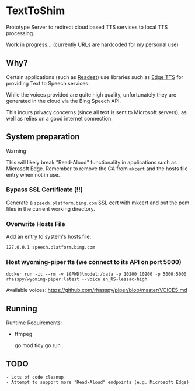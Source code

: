 # TextToShim

Prototype Server to redirect cloud based TTS services to local TTS processing.

Work in progress... (currently URLs are hardcoded for my personal use)

## Why?
Certain applications (such as [Readest](https://github.com/readest/readest)) use libraries such as [Edge TTS](https://github.com/andresayac/edge-tts)
for providing Text to Speech services.

While the voices provided are quite high quality, unfortunately they are generated in the cloud via the Bing Speech API.

This incurs privacy concerns (since all text is sent to Microsoft servers), as well as relies on a good internet connection.

## System preparation 

> [!WARNING]
> This will likely break "Read-Aloud" functionality in applications such as Microsoft Edge.
> Remember to remove the CA from `mkcert` and the hosts file entry when not in use.

### Bypass SSL Certificate (!!)
Generate a `speech.platform.bing.com` SSL cert with [mkcert](https://github.com/FiloSottile/mkcert/)
and put the pem files in the current working directory.

### Overwrite Hosts File
Add an entry to system's hosts file:
    
    127.0.0.1 speech.platform.bing.com

### Host wyoming-piper tts (we connect to its API on port 5000)
    docker run -it --rm -v ${PWD}\model:/data -p 10200:10200 -p 5000:5000 rhasspy/wyoming-piper:latest --voice en_US-lessac-high

Available voices: https://github.com/rhasspy/piper/blob/master/VOICES.md

## Running
Runtime Requirements:
    
- ffmpeg


    go mod tidy
    go run .

## TODO
    - Lots of code cleanup
    - Attempt to support more "Read-Aloud" endpoints (e.g. Microsoft Edge)
